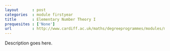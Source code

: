 ```yaml
---
layout      : post
categories  : module firstyear
title       : Elementary Number Theory I
prequesites : ['None']
url         : http://www.cardiff.ac.uk/maths/degreeprogrammes/modules/ma0111.html
---
```


Description goes here.

